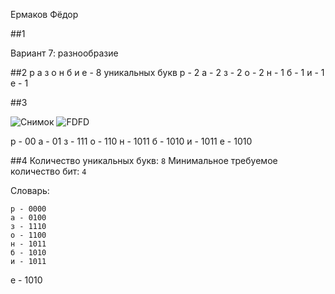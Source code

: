 Ермаков Фёдор

##1

Вариант 7: разнообразие

##2
р а з о н б и е - 8 уникальных букв
р - 2
а - 2
з - 2
о - 2
н - 1
б - 1
и - 1
е - 1

##3

![Снимок](https://github.com/user-attachments/assets/f0845f78-a6e2-4817-a73c-4a7b24ac7f11)
![FDFD](https://github.com/user-attachments/assets/9f92c37a-796f-4a44-8918-218e5b606cc1)



р - 00
а - 01
з - 111
о - 110
н - 1011
б - 1010
и - 1011
е - 1010

##4
Количество уникальных букв: `8`
Минимальное требуемое количество бит: `4`

Словарь:
```
р - 0000
а - 0100
з - 1110
о - 1100
н - 1011
б - 1010
и - 1011
```
е - 1010
